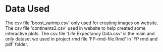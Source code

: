 # Data Used

The csv file 'boost_varimp.csv' only used for creating images on website.
The csv file 'continents2.csv' used in website to help created some interactive plots.
The csv file 'Life Expectancy Data.csv' is the main and only dataset we used in project rmd file 'FP-rmd-file.Rmd' in 'FP rmd and pdf' folder.